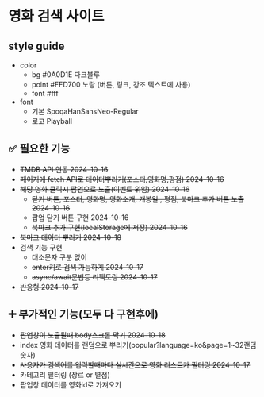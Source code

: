 # 영화 검색 사이트
## style guide
- color
  - bg #0A0D1E 다크블루
  - point #FFD700 노랑 (버튼, 링크, 강조 텍스트에 사용)
  - font #fff
- font
  - 기본 SpoqaHanSansNeo-Regular
  - 로고 Playball

## ✅ 필요한 기능
- ~~TMDB API 연동 2024-10-16~~
- ~~페이지에 fetch API로 데이터뿌리기(포스터,영화명,평점) 2024-10-16~~
- ~~해당 영화 클릭시 팝업으로 노출(이벤트 위임) 2024-10-16~~
  - ~~닫기 버튼, 포스터, 영화명, 영화소개, 개봉일 , 평점, 북마크 추가 버튼 노출 2024-10-16~~
  - ~~팝업 닫기 버튼 구현 2024-10-16~~
  - ~~북마크 추가 구현(localStorage에 저장) 2024-10-16~~
- ~~북마크 데이터 뿌리기 2024-10-18~~
- 검색 기능 구현
  - 대소문자 구분 없이
  - ~~enter키로 검색 가능하게 2024-10-17~~
  - ~~async/await문법등 리팩토링 2024-10-17~~
- ~~반응형 2024-10-17~~


## ➕ 부가적인 기능(모두 다 구현후에)
- ~~팝업창이 노출될때 body스크롤 막기 2024-10-18~~
- index 영화 데이터를 랜덤으로 뿌리기(popular?language=ko&page=1~32랜덤숫자)
- ~~사용자가 검색어를 입력할때마다 실시간으로 영화 리스트가 필터링 2024-10-17~~
- 카테고리 필터링 (장르 or 별점)
- 팝업창 데이터를 영화id로 가져오기